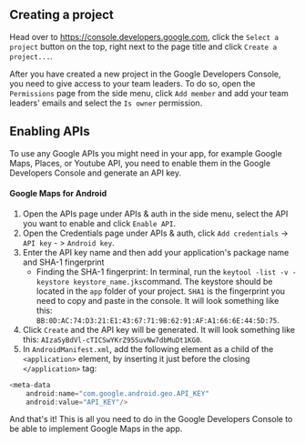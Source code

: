 ## Creating a project
Head over to https://console.developers.google.com, click the `Select a project` button on the top, right next to the page title and click `Create a project...`.

After you have created a new project in the Google Developers Console, you need to give access to your team leaders. To do so, open the `Permissions` page from the side menu, click `Add member` and add your team leaders' emails and select the `Is owner` permission.

## Enabling APIs

To use any Google APIs you might need in your app, for example Google Maps, Places, or Youtube API, you need to enable them in the Google Developers Console and generate an API key.

#### Google Maps for Android

1. Open the APIs page under APIs & auth in the side menu, select the API you want to enable and click `Enable API`.
2. Open the Credentials page under APIs & auth, click `Add credentials` -> `API key` - > `Android key`.
3. Enter the API key name and then add your application's package name and SHA-1 fingerprint
   * Finding the SHA-1 fingerprint: In terminal, run the `keytool -list -v -keystore keystore_name.jks`command. The keystore should be located in the `app` folder of your project. `SHA1` is the fingerprint you need to copy and paste in the console. It will look something like this: `BB:0D:AC:74:D3:21:E1:43:67:71:9B:62:91:AF:A1:66:6E:44:5D:75`.
4. Click `Create` and the API key will be generated. It will look something like this: `AIzaSyBdVl-cTICSwYKrZ95SuvNw7dbMuDt1KG0`.
5. In `AndroidManifest.xml`, add the following element as a child of the `<application>` element, by inserting it just before the closing `</application>` tag:
```java
<meta-data
    android:name="com.google.android.geo.API_KEY"
    android:value="API_KEY"/>
```

And that's it! This is all you need to do in the Google Developers Console to be able to implement Google Maps in the app.
